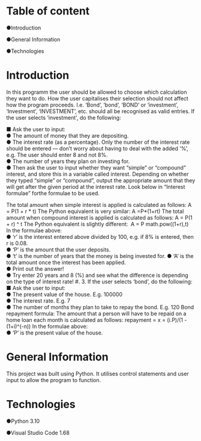 # Table of content

●Introduction

●General Information

●Technologies

# Introduction

In this programm the user should be allowed to choose which calculation they want to do. How the user capitalises their selection should not affect how the   program proceeds. I.e. ‘Bond’, ‘bond’, ‘BOND’ or ‘investment’, ‘Investment’, ‘INVESTMENT’, etc. should all be recognised as valid entries. If the user selects ‘investment', do the following: 

■ Ask the user to input:  
● The amount of money that they are depositing.  
● The interest rate (as a percentage). Only the number of the interest rate should be entered — don’t worry about having to deal with the added ‘%’, e.g. The user should enter 8 and not 8%.  
● The number of years they plan on investing for.  
● Then ask the user to input whether they want “simple” or “compound” interest, and store this in a variable called ​interest​. Depending on whether they typed “simple” or “compound”, output the appropriate amount that they will get after the given period at the interest rate. 
Look below in “Interest formulae” forthe formulae to be used. 

The total amount when ​simple interest is applied is calculated as follows:
A = P(1 + r * t) The Python equivalent is very similar: 
​A =P*(1+rt)   The total amount when 
​compound interest is applied is calculated as follows:
​A = P(1 + r) ^ t The Python equivalent is slightly different:
​ A = P math.pow((1+r),t)   
In the formulae above:  
● ‘r’ is the interest entered above divided by 100, e.g. if 8% is entered, then r is 0.08.  
● ‘P’ is the amount that the user deposits.  
● ‘t’ is the number of years that the money is being invested for. 
● ‘A’ is the total amount once the interest has been applied.     
● Print out the answer!  
● Try enter 20 years and 8 (%) and see what the difference is depending on the type of interest rate!    #. 3. If the user selects ‘bond’, do the following:  
■ Ask the user to input:  
● The present value of the house. E.g. 100000  
● The interest rate. E.g. 7  
● The number of months they plan to take to repay the bond. E.g. 120    Bond repayment formula:  The amount that a person will have to be repaid on a home loan each month is calculated as follows: 
repayment =​ ​x = (i.P)/(1 - (1+i)^(-n)) In the formulae above:  
● ‘P’ is the present value of the house. 

# General Information

This project was built using Python. It utilises control statements and user input to allow the program to function.

# Technologies

●Python 3.10

●Visual Studio Code 1.68




